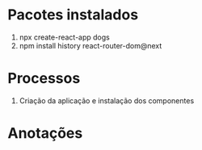 # Pacotes instalados

1. npx create-react-app dogs
2. npm install history react-router-dom@next

# Processos

1. Criação da aplicação e instalação dos componentes

# Anotações
